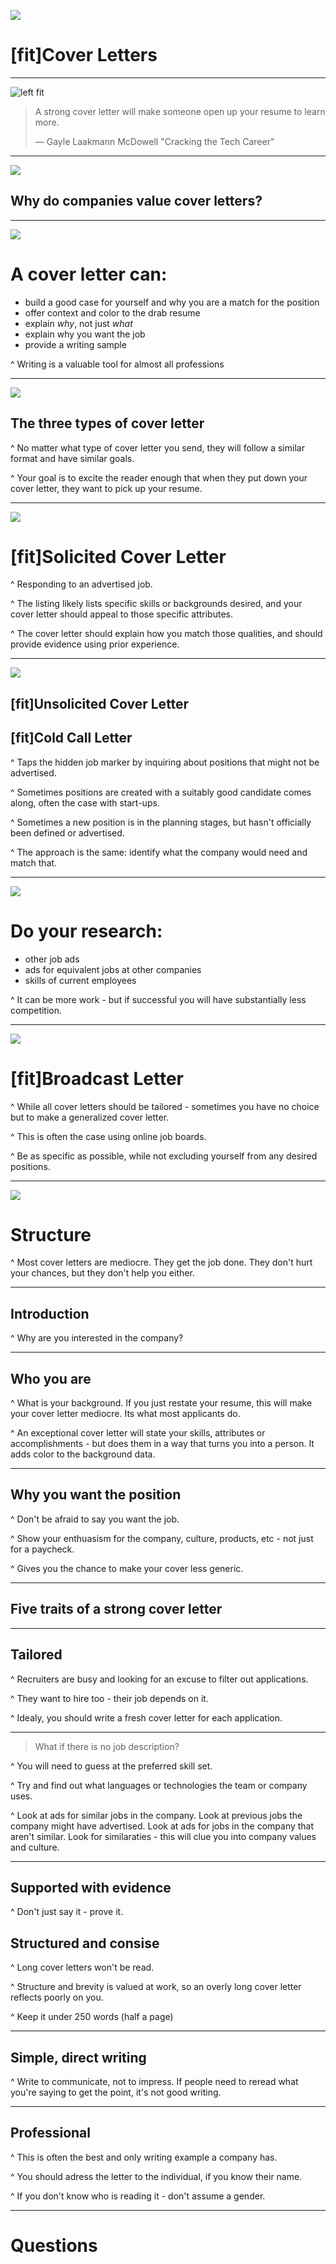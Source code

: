 ![](img/letter.jpg)

# [fit]Cover Letters

---

![left fit](img/crackingTheTechCareer.jpg)

>  A strong cover letter will make someone open up your resume to learn more.
>
> — Gayle Laakmann McDowell "Cracking the Tech Career"

---

![](img/goldCoins.jpg)

## Why do companies value cover letters?

---

![](img/link.jpg)

# A cover letter can:

- build a good case for yourself and why you are a match for the position
- offer context and color to the drab resume
- explain *why*, not just *what*
- explain why you want the job
- provide a writing sample

^ Writing is a valuable tool for almost all professions

---

![](img/letters.jpg)

## The three types of cover letter

^ No matter what type of cover letter you send, they will follow a similar format and have similar goals.  

^ Your goal is to excite the reader enough that when they put down your cover letter, they want to pick up your resume.

---

![](img/interview.png)

# [fit]Solicited Cover Letter

^ Responding to an advertised job.

^ The listing likely lists specific skills or backgrounds desired, and your cover letter should appeal to those specific attributes. 

^ The cover letter should explain how you match those qualities, and should provide evidence using prior experience.

---

![](img/ice.jpg)

## [fit]Unsolicited Cover Letter

## [fit]Cold Call Letter

^ Taps the hidden job marker by inquiring about positions that might not be advertised.

^ Sometimes positions are created with a suitably good candidate comes along, often the case with start-ups.

^ Sometimes a new position is in the planning stages, but hasn't officially been defined or advertised.

^ The approach is the same: identify what the company would need and match that.

---

![](img/research.jpg)

# Do your research:

- other job ads
- ads for equivalent jobs at other companies
- skills of current employees

^ It can be more work - but if successful you will have substantially less competition.

---

![](img/globe.png)

# [fit]Broadcast Letter

^ While all cover letters should be tailored - sometimes you have no choice but to make a generalized cover letter.

^ This is often the case using online job boards.

^ Be as specific as possible, while not excluding yourself from any desired positions. 

---

![](img/structure.jpg)

# Structure

^ Most cover letters are mediocre.  They get the job done.  They don't hurt your chances, but they don't help you either.

---

## Introduction

^ Why are you interested in the company?

---

## Who you are

^ What is your background.  If you just restate your resume, this will make your cover letter mediocre.  Its what most applicants do.

^ An exceptional cover letter will state your skills, attributes or accomplishments - but does them in a way that turns you into a person.  It adds color to the background data.

---

## Why you want the position

^ Don't be afraid to say you want the job.  

^ Show your enthuasism for the company, culture, products, etc - not just for a paycheck.

^ Gives you the chance to make your cover less generic.

---

## Five traits of a strong cover letter

---

## Tailored

^ Recruiters are busy and looking for an excuse to filter out applications.

^ They want to hire too - their job depends on it.

^ Idealy, you should write a fresh cover letter for each application.

---

> What if there is no job description?

^ You will need to guess at the preferred skill set.

^ Try and find out what languages or technologies the team or company uses.

^ Look at ads for similar jobs in the company.  Look at previous jobs the company might have advertised.  Look at ads for jobs in the company that aren't similar.  Look for similaraties - this will clue you into company values and culture.

---

## Supported with evidence

^ Don't just say it - prove it.

## Structured and consise

^ Long cover letters won't be read.

^ Structure and brevity is valued at work, so an overly long cover letter reflects poorly on you.

^ Keep it under 250 words (half a page)

---

## Simple, direct writing

^ Write to communicate, not to impress.  If people need to reread what you're saying to get the point, it's not good writing.

---

## Professional

^ This is often the best and only writing example a company has.

^ You should adress the letter to the individual, if you know their name.

^ If you don't know who is reading it - don't assume a gender.

---

# Questions
